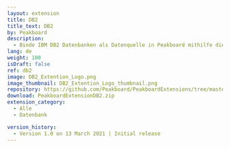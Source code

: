 ```yaml
---
layout: extension
title: DB2
title_text: DB2
by: Peakboard
description: 
  - Binde IBM DB2 Datenbanken als Datenquelle in Peakboard mithilfe dieser Extension an. Mittels SQL-Statements können die Daten aus der DB2 Datenbank auch ausgelesen werden.
lang: de
weight: 100
isDraft: false
ref: db2
image: DB2_Extention_Logo.png
image_thumbnail: DB2_Extention_Logo_thumbnail.png
repository: https://github.com/Peakboard/PeakboardExtensions/tree/master/DB2
download: PeakboardExtensionDB2.zip
extension_category:
  - Alle
  - Datenbank

version_history:
  - Version 1.0 on 13 March 2021 | Initial release
---
```

